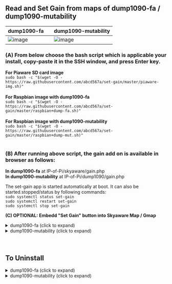 ## Read and Set Gain from maps of dump1090-fa / dump1090-mutability
| dump1090-fa |  | dump1090-mutability |
|---|-|---|
| ![image](https://user-images.githubusercontent.com/28452511/160162763-512d0a9f-e50f-4350-9fbd-5d63c4153312.png)| |![image](https://user-images.githubusercontent.com/28452511/160232377-4aa9f42f-e354-4474-9446-d4ea3588a59d.png)  |




### (A) From below choose the bash script which is applicable your install, copy-paste it in the SSH window, and press Enter key. </br>

**For Piaware SD card image** </br>
`sudo bash -c "$(wget -O - https://raw.githubusercontent.com/abcd567a/set-gain/master/piaware-img.sh)" `
</br></br>
**For Raspbian image with dump1090-fa**</br>
`sudo bash -c "$(wget -O - https://raw.githubusercontent.com/abcd567a/set-gain/master/raspbian+dump-fa.sh)" `
</br></br>
**For Raspbian image with dump1090-mutability**</br>
`sudo bash -c "$(wget -O - https://raw.githubusercontent.com/abcd567a/set-gain/master/raspbian+dump-mut.sh)" `
</br></br>
### (B) After running above script, the gain add on is available in browser as follows: </br>
**In dump1090-fa** at IP-of-Pi/skyaware/gain.php </br>
**In dump1090-mutability** at IP-of-Pi/dump1090/gain.php </br>

The set-gain app is started automatically at boot. It can also be started.stopped/status by following commands: </br>
`sudo systemctl status set-gain ` </br>
`sudo systemctl restart set-gain ` </br>
`sudo systemctl stop set-gain ` </br>

**(C) OPTIONAL: Embedd "Set Gain" button into Skyaware Map / Gmap** </br>
<details close>
<summary>dump1090-fa (click to expand)</summary>
</br>
3.1 - Make a backup copy of file index.html by following commands:</br>


```
cd /usr/share/skyaware/html 
sudo cp index.html index.html.orig 
# Check backup is created
ls index* 
# Above command will list both files
index.html  index.html.orig
```    

</br>

3.2 - Open file index.html for editing </br>
    `sudo nano /usr/share/skyaware/html/index.html ` </br>
 </br>
 Press Ctrl+W and type buttonContainer and press Enter key </br>
 the cursor will jump to `<div class="buttonContainer">` </br>
 **Insert** following 3 lines of code **just ABOVE** the line `<div class="buttonContainer">` </br>
 </br>
 ```
<div id="GAIN" style="text-align:center;width:175px;height:65px;">
<iframe src=../../gain.php style="border:0;width:175px;height:65px;"></iframe>
</div> <!----- GAIN --->
```
</br>
3 - After completing above steps</br>
    (a) Save file (Ctrl+O) and close (ctrl+x)  </br>
    (b) Clear browser cache (Ctrl+Shift+Delete) and Reload Browser (Ctrl+F5) </br>

</details>

 <details close>
<summary>dump1090-mutability (click to expand)</summary>
</br>
3.1 - Make a backup copy of file gmap.html by following commands: </br>

```
cd /usr/share/dump1090-mutability/html
sudo cp gmap.html gmap.html.orig
# Check backup is created
ls gmap*
# Above command will list both files
gmap.html  gmap.html.orig
```    

</br>

3.2 - Open file gmap.html for editing </br>
    `sudo nano /usr/share/dump1090-mutability/html/gmap.html ` </br>
 </br>
 Press Ctrl+W and type sudo_buttons and press Enter key </br>
 the cursor will jump to `<div class="sudo_buttons">` </br>
 **Insert** following 3 lines of code **just ABOVE** the line `<div class="sudo_buttons">` </br>
 </br>
 ```
<div id="GAIN" style="text-align:center;width:175px;height:65px;">
<iframe src=gain.php style="border:0;width:175px;height:65px;"></iframe>
</div> <!----- GAIN --->
```
</br>
3 - After completing above steps</br>
    (a) Save file (Ctrl+O) and close (ctrl+x)  </br>
    (b) Clear browser cache (Ctrl+Shift+Delete) and Reload Browser (Ctrl+F5) </br>

</details>

</br>
</br>


## To Uninstall
<details close>
<summary>dump1090-fa (click to expand)</summary>
</br>

```
sudo systemctl stop set-gain  
sudo systemctl disable set-gain  
sudo rm /usr/lib/systemd/system/set-gain.service  
sudo rm /usr/share/gain.php  
sudo rm /var/www/html/gain.php 
sudo rm -rf /usr/local/sbin/gain  
sudo lighty-disable-mod fastcgi-php  
sudo service lighttpd force-reload  

## Reboot Pi
sudo reboot

```

### To remove embedded gain button from Skyaware Map

![image](https://user-images.githubusercontent.com/28452511/160162763-512d0a9f-e50f-4350-9fbd-5d63c4153312.png)


If you have embeded gain button in Skyaware Map by modifying file `index.html` in folder `/usr/share/skyaware/html/` then it is easy to remove it.

**CASE-1: If you followed installation instructions and have created a backup copy `index.html.orig` before starting modifications:**

Copy backup file `index.html.orig` over modified file `index.html` by following commands:

```
cd /usr/share/skyaware/html/ 
sudo cp index.html.orig index.html   

## Reload Browser (Ctrl+F5)

```

**CASE-2: If you did not create a backup of file `index.html` before modifying it.**

Delete the 3 lines of code you have added to file index.html by following method:

(1) Open file index.html for editing

```
sudo nano /usr/share/skyaware/html/index.html
```

(2) Press Ctrl+W and type `buttonContainer` and press Enter key.
The cursor will jump to `<div class="buttonContainer">`
Delete following 3 lines of code you have added just above line `<div class="buttonContainer">`

```
    <div id="GAIN" style="text-align:center;width:175px;height:65px;">
    <iframe src=../../gain.php style="border:0;width:175px;height:65px;"></iframe>
    </div> <!----- GAIN --->
```

(3) Save & Close file `index.html` . Go to Skyaware Map and Reload browser (Ctrl+F5).

</details>

<details close>

<summary>dump1090-mutability (click to expand)</summary>
</br>

```
sudo systemctl stop set-gain  
sudo systemctl disable set-gain  
sudo rm /usr/lib/systemd/system/set-gain.service  
sudo rm /usr/share/dump1090-mutability/html/gain.php  
sudo rm -rf /usr/local/sbin/gain  
sudo lighty-disable-mod fastcgi-php  
sudo service lighttpd force-reload  

## Reboot Pi
sudo reboot

```

### To remove embedded gain button from GMap

![image](https://user-images.githubusercontent.com/28452511/160232377-4aa9f42f-e354-4474-9446-d4ea3588a59d.png)

If you have embeded gain button in GMap by modifying file `gmap.html` in folder `/usr/share/dump1090-mutability/html/` then it is easy to remove it.

**CASE-1: If you followed installation instructions and have created a backup copy `index.html.orig` before starting modifications:**

Copy backup file `gmap.html.orig` over modified file `gmap.html` by following commands:

```
cd /usr/share/dump1090-mutability/html/ 
sudo cp gmap.html.orig gmap.html   

## Reload Browser (Ctrl+F5)

```

**CASE-2: If you did not create a backup of file `gmap.html` before modifying it.**

Delete the 3 lines of code you have added to file gmap.html by following method:

(1) Open file gmap.html for editing

```
sudo nano /usr/share/dump1090-mutability/html/gmap.html
```

(2) Press Ctrl+W and type `sudo_buttons` and press Enter key.
The cursor will jump to `<div id="sudo_buttons">`
Delete following 3 lines of code you have added just above line `<div id="sudo_buttons">`

```
    <div id="GAIN" style="text-align:center;width:175px;height:65px;">
    <iframe src=gain.php style="border:0;width:175px;height:65px;"></iframe>
    </div> <!----- GAIN --->
```

(3) Save & Close file `gmap.html` . Go to GMap and Reload browser (Ctrl+F5).

</br>
</br>


